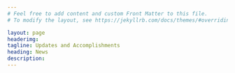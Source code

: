 ```yaml
---
# Feel free to add content and custom Front Matter to this file.
# To modify the layout, see https://jekyllrb.com/docs/themes/#overriding-theme-defaults

layout: page
headerimg: 
tagline: Updates and Accomplishments
heading: News
description: 
---
```

<div class="container" id="primary">
<script type="text/javascript"> 
document.write('<script type="text/javascript" charset="utf-8" src="https://wiki.ubc.ca/extensions/EmbedPage/getPage.php?title=/index.php/NSS_News&referer=' + document.location.href + ' "><\/script>');
jQuery(document).ready(function(){
    $('h3 .mw-headline').addClass('news-h3');
    $('h2 .mw-headline').addClass('news-h2');
    });
</script>
</div>